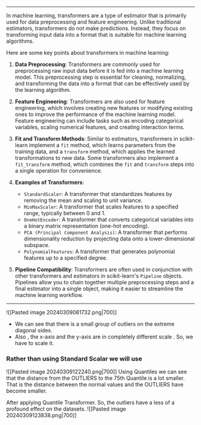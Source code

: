 - - -
In machine learning, transformers are a type of estimator that is primarily used for data preprocessing and feature engineering. Unlike traditional estimators, transformers do not make predictions. Instead, they focus on transforming input data into a format that is suitable for machine learning algorithms.

Here are some key points about transformers in machine learning:

1. **Data Preprocessing**: Transformers are commonly used for preprocessing raw input data before it is fed into a machine learning model. This preprocessing step is essential for cleaning, normalizing, and transforming the data into a format that can be effectively used by the learning algorithm.
    
2. **Feature Engineering**: Transformers are also used for feature engineering, which involves creating new features or modifying existing ones to improve the performance of the machine learning model. Feature engineering can include tasks such as encoding categorical variables, scaling numerical features, and creating interaction terms.
    
3. **Fit and Transform Methods**: Similar to estimators, transformers in scikit-learn implement a `fit` method, which learns parameters from the training data, and a `transform` method, which applies the learned transformations to new data. Some transformers also implement a `fit_transform` method, which combines the `fit` and `transform` steps into a single operation for convenience.
    
4. **Examples of Transformers**:
    
    - `StandardScaler`: A transformer that standardizes features by removing the mean and scaling to unit variance.
    - `MinMaxScaler`: A transformer that scales features to a specified range, typically between 0 and 1.
    - `OneHotEncoder`: A transformer that converts categorical variables into a binary matrix representation (one-hot encoding).
    - `PCA (Principal Component Analysis)`: A transformer that performs dimensionality reduction by projecting data onto a lower-dimensional subspace.
    - `PolynomialFeatures`: A transformer that generates polynomial features up to a specified degree.
5. **Pipeline Compatibility**: Transformers are often used in conjunction with other transformers and estimators in scikit-learn's `Pipeline` objects. Pipelines allow you to chain together multiple preprocessing steps and a final estimator into a single object, making it easier to streamline the machine learning workflow.

- - -

![[Pasted image 20240309081732.png|700]]
- We can see that there is a small group of outliers on the extreme diagonal sides.
- Also , the x-axis and the y-axis are in completely different scale . So, we have to scale it.
### Rather than using Standard Scalar we will use

![[Pasted image 20240309122240.png|700]]
Using Quantiles we can see that the distance from the OUTLIERS to the 75th Quantile is a lot smaller. That is the distance between the normal values and the OUTLIERS have become smaller.

After applying Quantile Transformer.
So, the outliers have a less of a profound effect on the datasets.
![[Pasted image 20240309123838.png|700]]
